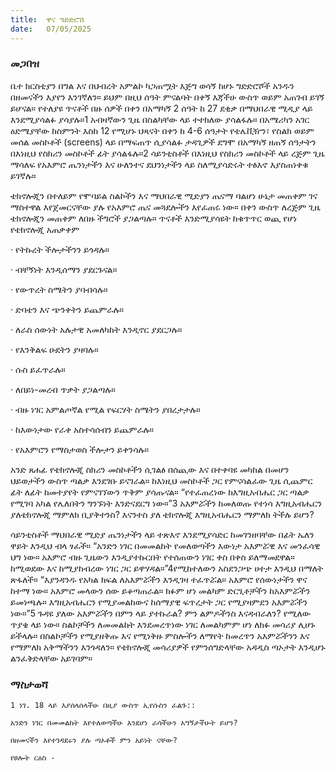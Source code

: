 ```yaml
---
title:  ዋና ግድድሮሽ
date:   07/05/2025
---
```


### መጋበዝ

ቤተ ክርስቲያን በግል እና በህብረት አምልኮ ካጋጠሟት እጅግ ወሳኝ ከሆኑ ግድድሮሾች አንዱን በዘመናችን እያየን እንገኛለን። ይህም በዚህ ሰዓት ምናልባት በቀኝ እጃችሁ ውስጥ ወይም አጠገብ ይገኝ ይሆናል። የተለያዩ ጥናቶች በዙ ሰዎች በቀን በአማካኝ 2 ሰዓት ከ 27 ደቂቃ በማህበራዊ ሚዲያ ላይ እንደሚያሳልፉ ያሳያሉ።1 አብዛኛውን ጊዜ በስልካቸው ላይ ተተክለው ያሳልፋሉ። በአሜሪካን አገር ዕድሜያቸው ከስምንት እስከ 12 የሚሆኑ ህጻናት በቀን ከ 4-6 ሰዓታት የቴሌቪዥን፣ የስልክ ወይም መሰል መስኮቶች (screens) ላይ በማፍጠጥ ሲያሳልፉ ታዳጊዎች ደግሞ በአማካኝ ዘጠኝ ሰዓታትን በእነዚህ የስክሪን መስኮቶች ፊት ያሳልፋሉ።2 ሳይንቲስቶች በእነዚህ የስክሪን መስኮቶች ላይ ረጅም ጊዜ ማሳለፍ የአእምሮ ጤንነታችን እና ሁለንተና ደህንነታችን ላይ ስለሚያሳድሩት ተፅእኖ እያስጠነቀቁ ይገኛሉ።

ቴክኖሎጂን በተለይም የሞባይል ስልኮችን እና ማህበራዊ ሚድያን ጤናማ ባልሆነ ሁኔታ መጠቀም ገና ማስተዋል እየጀመርናቸው ያሉ የአእምሮ ጤና መጓደሎችን እየፈጠሩ ነው። በቀን ውስጥ ለረጅም ጊዜ ቴክኖሎጂን መጠቀም ለበዙ ችግሮች ያጋልጣሉ። ጥናቶች እንድሚያሳዩት ከቁጥጥር ወጪ የሆነ የቴክኖሎጂ አጠቃቀም

·   የትኩረት ችሎታችንን ይጎዳሉ።

·   ብቸኝነት እንዲሰማን ያደርጉናል።

·   የውጥረት ስሜትን ያባብሳሉ።

·   ድባቴን እና ጭንቀትን ይጨምራሉ።

·   ለራስ ሰውነት አሉታዊ አመለካከት እንዲኖር ያደርጋሉ።

·   የእንቅልፍ ዑደትን ያዛባሉ።

·   ሱስ ይፈጥራሉ።

·   ለበይነ-መረብ ጥቃት ያጋልጣሉ።

·   ብዙ ነገር አምልጦኛል የሚል የፍርሃት ስሜትን ያበረታታሉ።

·   ከእውነታው የራቀ አስተሳሰብን ይጨምራሉ።

·   የአእምሮን የማስታወስ ችሎታን ይቀንሳሉ።

አንድ ጸሐፊ የቴክኖሎጂ ስክሪን መስኮቶችን ሲገልፅ በሰጪው እና በተቀባዩ መካከል በመሆን ህይወታችን ውስጥ ጣልቃ እንደገቡ ይናገራል። ከእነዚህ መስኮቶች ጋር የምናሳልፈው ጊዜ ሲጨምር ፊት ለፊት ከመተያየት የምናገኘውን ጥቅም ያሳጡናል። “የተፈጠረነው ከእግዚአብሔር ጋር ጣልቃ የሚገባ አካል የሌለበትን ግንኙነት እንድናደርግ ነው።”3 አእምሯችን ከመለወጡ የተነሳ እግዚአብሔርን ያለቴክኖሎጂ ማምለክ ቢያቅተንስ? እናንተስ ያለ ቴክኖሎጂ እግዚአብሔርን ማምለክ ትችሉ ይሆን?

ሳይንቲስቶች ማህበራዊ ሚድያ ጤንነታችን ላይ ተጽእኖ እንደሚያሳድር ከመገንዘባቸው በፊት ኤለን ዋይት እንዲህ ብላ ፃፈች። “አንድን ነገር በመመልከት የመለወጣችን እውነታ አእምሯዊ እና መንፈሳዊ ህግ ነው። አእምሮ ብዙ ጊዜውን እንዲያተኩርበት የተሰጠውን ነገር ቀስ በቀስ ይለማመደዋል። ከሚወደው እና ከሚያከብረው ነገር ጋር ይዋሃዳል።”4የሚከተለውን አስደንጋጭ ሀተታ እንዲህ በማለት ጽፋለች። “እያንዳንዱ የአካል ክፍል ለአእምሯችን እንዲገዛ ተፈጥሯል። አእምሮ የሰውነታችን ዋና ከተማ ነው። አእምሮ መላውን ሰው ይቆጣጠራል። ክፉም ሆነ መልካም ድርጊቶቻችን ከአእምሯችን ይመነጫሉ። እግዚአብሔርን የሚያመልከውና ከሰማያዊ ፍጥረታት ጋር የሚያዛምደን አእምሯችን ነው።”5 ጉዳዩ ያለው አእምሯችን በምን ላይ ያተኩራል? ምን ልምዶችንስ እናዳብራለን? የሚለው ጥያቄ ላይ ነው። ስልኮቻችን ለመመልከት እንደመረጥነው ነገር ለመልካምም ሆነ ለክፉ መሳሪያ ሊሆኑ ይችላሉ። በስልኮቻችን የሚያዘቅጡ እና የሚነቅዙ ምስሎችን ለማየት ከመረጥን አእምሯችንን እና የማምለክ አቅማችንን እንጎዳለን። የቴክኖሎጂ መሳሪያዎች የምንሰግድላቸው አዳዲስ ጣኦታት እንዲሆኑ ልንፈቅድላቸው አይገባም።

### ማስታወሻ

`1 ነገ. 18 ላይ እያሰላሰላችሁ በዚያ ውስጥ ኢየሱስን ፈልጉ::`

`አንድን ነገር በመመልከት እየተለወጣችሁ እንደሆነ ራሳችሁን አግኝታችሁት ይሆን?`

`በዘመናችን እየተገዳደሩን ያሉ ጣኦቶች ምን አይነት ናቸው?`

`የፀሎት ርዕስ -`
